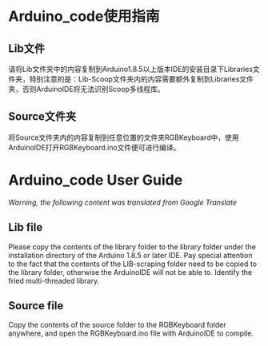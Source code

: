 # Arduino_code使用指南

## Lib文件
请将Lib文件夹中的内容复制到Arduino1.8.5以上版本IDE的安装目录下Libraries文件夹，特别注意的是：Lib-Scoop文件夹内的内容需要额外复制到Libraries文件夹，否则ArduinoIDE将无法识别Scoop多线程库。

## Source文件夹
将Source文件夹内的内容复制到任意位置的文件夹RGBKeyboard中，使用ArduinoIDE打开RGBKeyboard.ino文件便可进行编译。


# Arduino_code User Guide
*Warning, the following content was translated from Google Translate*

## Lib file
Please copy the contents of the library folder to the library folder under the installation directory of the Arduino 1.8.5 or later IDE. Pay special attention to the fact that the contents of the LIB-scraping folder need to be copied to the library folder, otherwise the ArduinoIDE will not be able to. Identify the fried multi-threaded library.

## Source file
Copy the contents of the source folder to the RGBKeyboard folder anywhere, and open the RGBKeyboard.ino file with ArduinoIDE to compile.
